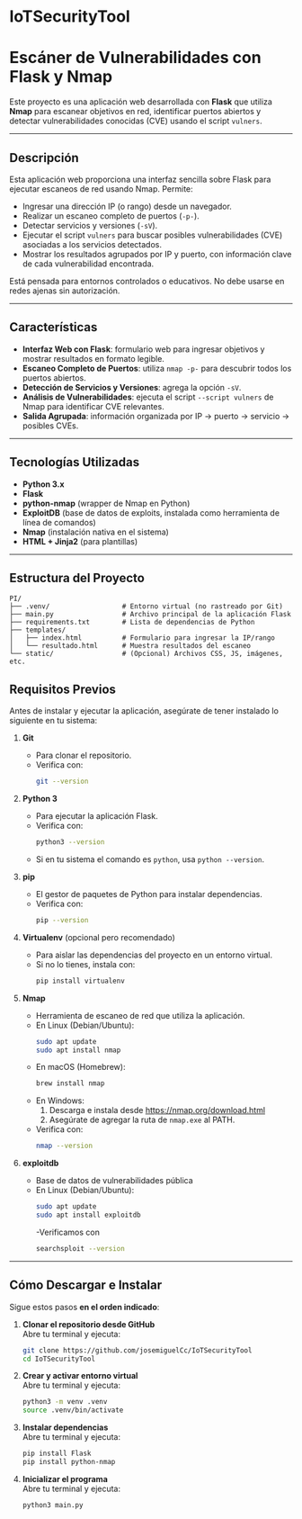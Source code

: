 # IoTSecurityTool
# Escáner de Vulnerabilidades con Flask y Nmap

Este proyecto es una aplicación web desarrollada con **Flask** que utiliza **Nmap** para escanear objetivos en red, identificar puertos abiertos y detectar vulnerabilidades conocidas (CVE) usando el script `vulners`.  

---

## Descripción

Esta aplicación web proporciona una interfaz sencilla sobre Flask para ejecutar escaneos de red usando Nmap. Permite:

- Ingresar una dirección IP (o rango) desde un navegador.
- Realizar un escaneo completo de puertos (`-p-`).
- Detectar servicios y versiones (`-sV`).
- Ejecutar el script `vulners` para buscar posibles vulnerabilidades (CVE) asociadas a los servicios detectados.
- Mostrar los resultados agrupados por IP y puerto, con información clave de cada vulnerabilidad encontrada.

Está pensada para entornos controlados o educativos. No debe usarse en redes ajenas sin autorización.

---

## Características

- **Interfaz Web con Flask**: formulario web para ingresar objetivos y mostrar resultados en formato legible.  
- **Escaneo Completo de Puertos**: utiliza `nmap -p-` para descubrir todos los puertos abiertos.  
- **Detección de Servicios y Versiones**: agrega la opción `-sV`.  
- **Análisis de Vulnerabilidades**: ejecuta el script `--script vulners` de Nmap para identificar CVE relevantes.  
- **Salida Agrupada**: información organizada por IP → puerto → servicio → posibles CVEs.  

---

## Tecnologías Utilizadas

- **Python 3.x**  
- **Flask**  
- **python-nmap** (wrapper de Nmap en Python)
- **ExploitDB** (base de datos de exploits, instalada como herramienta de línea de comandos) 
- **Nmap** (instalación nativa en el sistema)  
- **HTML + Jinja2** (para plantillas)  

---

## Estructura del Proyecto

```plaintext
PI/
├── .venv/                  # Entorno virtual (no rastreado por Git)
├── main.py                 # Archivo principal de la aplicación Flask
├── requirements.txt        # Lista de dependencias de Python
├── templates/
│   ├── index.html          # Formulario para ingresar la IP/rango
│   └── resultado.html      # Muestra resultados del escaneo
└── static/                 # (Opcional) Archivos CSS, JS, imágenes, etc.
```


## Requisitos Previos

Antes de instalar y ejecutar la aplicación, asegúrate de tener instalado lo siguiente en tu sistema:

1. **Git**  
   - Para clonar el repositorio.  
   - Verifica con:
     ```bash
     git --version
     ```

2. **Python 3**  
   - Para ejecutar la aplicación Flask.  
   - Verifica con:
     ```bash
     python3 --version
     ```
   - Si en tu sistema el comando es `python`, usa `python --version`.

3. **pip**  
   - El gestor de paquetes de Python para instalar dependencias.  
   - Verifica con:
     ```bash
     pip --version
     ```

4. **Virtualenv** (opcional pero recomendado)  
   - Para aislar las dependencias del proyecto en un entorno virtual.  
   - Si no lo tienes, instala con:
     ```bash
     pip install virtualenv
     ```

5. **Nmap**  
   - Herramienta de escaneo de red que utiliza la aplicación.  
   - En Linux (Debian/Ubuntu):
     ```bash
     sudo apt update
     sudo apt install nmap
     ```
   - En macOS (Homebrew):
     ```bash
     brew install nmap
     ```
   - En Windows:
     1. Descarga e instala desde https://nmap.org/download.html  
     2. Asegúrate de agregar la ruta de `nmap.exe` al PATH.  
   - Verifica con:
     ```bash
     nmap --version
     ```

6. **exploitdb**  
   - Base de datos de vulnerabilidades pública  
   - En Linux (Debian/Ubuntu):
     ```bash
     sudo apt update
     sudo apt install exploitdb
     ```
     -Verificamos con
     ```bash
     searchsploit --version
     ```
     

---

## Cómo Descargar e Instalar

Sigue estos pasos **en el orden indicado**:

1. **Clonar el repositorio desde GitHub**  
   Abre tu terminal y ejecuta:
   ```bash
   git clone https://github.com/josemiguelCc/IoTSecurityTool
   cd IoTSecurityTool
2. **Crear y activar entorno virtual**  
   Abre tu terminal y ejecuta:
   ```bash
   python3 -m venv .venv
   source .venv/bin/activate
2. **Instalar dependencias**  
   Abre tu terminal y ejecuta:
   ```bash
   pip install Flask
   pip install python-nmap
2. **Inicializar el programa**  
   Abre tu terminal y ejecuta:
   ```bash
   python3 main.py
